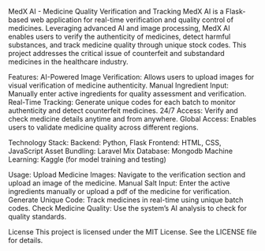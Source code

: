 MedX AI - Medicine Quality Verification and Tracking
MedX AI is a Flask-based web application for real-time verification and quality control of medicines. Leveraging advanced AI and image processing, MedX AI enables users to verify the authenticity of medicines, detect harmful substances, and track medicine quality through unique stock codes. This project addresses the critical issue of counterfeit and substandard medicines in the healthcare industry.

Features:
AI-Powered Image Verification: Allows users to upload images for visual verification of medicine authenticity.
Manual Ingredient Input: Manually enter active ingredients for quality assessment and verification.
Real-Time Tracking: Generate unique codes for each batch to monitor authenticity and detect counterfeit medicines.
24/7 Access: Verify and check medicine details anytime and from anywhere.
Global Access: Enables users to validate medicine quality across different regions.

Technology Stack:
Backend: Python, Flask
Frontend: HTML, CSS, JavaScript
Asset Bundling: Laravel Mix
Database: Mongodb
Machine Learning: Kaggle (for model training and testing)

Usage:
Upload Medicine Images: Navigate to the verification section and upload an image of the medicine.
Manual Salt Input: Enter the active ingredients manually or upload a pdf of the medicine for verification.
Generate Unique Code: Track medicines in real-time using unique batch codes.
Check Medicine Quality: Use the system’s AI analysis to check for quality standards.

License
This project is licensed under the MIT License. See the LICENSE file for details.
